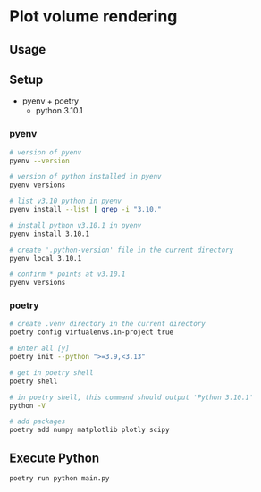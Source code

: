 # Plot volume rendering
## Usage

## Setup

* pyenv + poetry
    * python 3.10.1

### pyenv
```bash
# version of pyenv
pyenv --version

# version of python installed in pyenv
pyenv versions

# list v3.10 python in pyenv
pyenv install --list | grep -i "3.10."

# install python v3.10.1 in pyenv
pyenv install 3.10.1

# create '.python-version' file in the current directory
pyenv local 3.10.1

# confirm * points at v3.10.1
pyenv versions
```

### poetry
```bash
# create .venv directory in the current directory
poetry config virtualenvs.in-project true

# Enter all [y]
poetry init --python ">=3.9,<3.13"

# get in poetry shell
poetry shell

# in poetry shell, this command should output 'Python 3.10.1'
python -V

# add packages
poetry add numpy matplotlib plotly scipy
```

## Execute Python
```bash
poetry run python main.py
```
